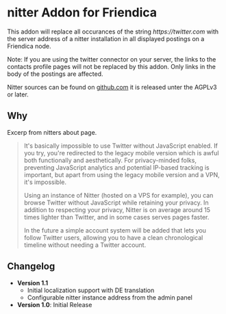 nitter Addon for Friendica
==========================

This addon will replace all occurances of the string _https://twitter.com_ with the server address of a nitter installation in all displayed postings on a Friendica node.

Note: If you are using the twitter connector on your server, the links to the contacts profile pages will not be replaced by this addon. Only links in the body of the postings are affected.

Nitter sources can be found on [github.com](https://github.com/zedeus/nitter) it is released unter the AGPLv3 or later.

Why
---

Excerp from nitters about page.

> It's basically impossible to use Twitter without JavaScript enabled. If you try, you're redirected to the legacy mobile version which is awful both functionally and aesthetically. For privacy-minded folks, preventing JavaScript analytics and potential IP-based tracking is important, but apart from using the legacy mobile version and a VPN, it's impossible.
>
> Using an instance of Nitter (hosted on a VPS for example), you can browse Twitter without JavaScript while retaining your privacy. In addition to respecting your privacy, Nitter is on average around 15 times lighter than Twitter, and in some cases serves pages faster.
>
> In the future a simple account system will be added that lets you follow Twitter users, allowing you to have a clean chronological timeline without needing a Twitter account.

Changelog
---------

* **Version 1.1**
  * Initial localization support with DE translation
  * Configurable nitter instance address from the admin panel
* **Version 1.0**: Initial Release
